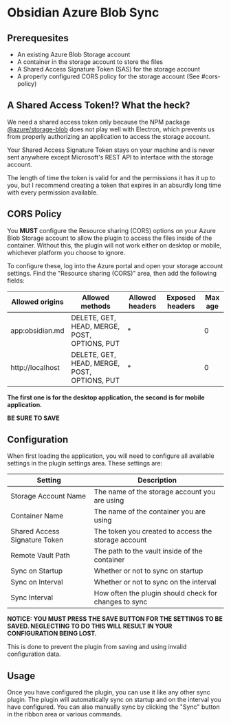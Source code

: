 # Obsidian Azure Blob Sync

## Prerequesites

* An existing Azure Blob Storage account
* A container in the storage account to store the files
* A Shared Access Signature Token (SAS) for the storage account
* A properly configured CORS policy for the storage account (See #cors-policy)

## A Shared Access Token!? What the heck?

We need a shared access token only because the NPM package [@azure/storage-blob](https://www.npmjs.com/package/@azure/storage-blob) does not play well with Electron, which prevents us from properly authorizing an application to access the storage account.

Your Shared Access Signature Token stays on your machine and is never sent anywhere except Microsoft's REST API to interface with the storage account.

The length of time the token is valid for and the permissions it has it up to you, but I recommend creating a token that expires in an absurdly long time with every permission available.


## CORS Policy

You **MUST** configure the Resource sharing (CORS) options on your Azure Blob Storage account to allow the plugin to access the files inside of the container. Without this, the plugin will not work either on desktop or mobile, whichever platform you choose to ignore.

To configure these, log into the Azure portal and open your storage account settings. Find the "Resource sharing (CORS)" area, then add the following fields:

| Allowed origins  | Allowed methods | Allowed headers | Exposed headers | Max age |
| ---------------- | --------------- | --------------- | -------------- | ------- |
| app:obsidian.md  | DELETE, GET, HEAD, MERGE, POST, OPTIONS, PUT | * | | 0 |
| http<no-link>://localhost | DELETE, GET, HEAD, MERGE, POST, OPTIONS, PUT | * | | 0 |

**The first one is for the desktop application, the second is for mobile application.**

**BE SURE TO SAVE**

## Configuration

When first loading the application, you will need to configure all available settings in the plugin settings area. These settings are:

| Setting | Description |
| ------- | ----------- |
| Storage Account Name | The name of the storage account you are using |
| Container Name | The name of the container you are using |
| Shared Access Signature Token | The token you created to access the storage account |
| Remote Vault Path | The path to the vault inside of the container |
| Sync on Startup | Whether or not to sync on startup |
| Sync on Interval | Whether or not to sync on the interval |
| Sync Interval | How often the plugin should check for changes to sync |

**NOTICE: YOU MUST PRESS THE SAVE BUTTON FOR THE SETTINGS TO BE SAVED. NEGLECTING TO DO THIS WILL RESULT IN YOUR CONFIGURATION BEING LOST.**

This is done to prevent the plugin from saving and using invalid configuration data.

## Usage

Once you have configured the plugin, you can use it like any other sync plugin. The plugin will automatically sync on startup and on the interval you have configured. You can also manually sync by clicking the "Sync" button in the ribbon area or various commands.
